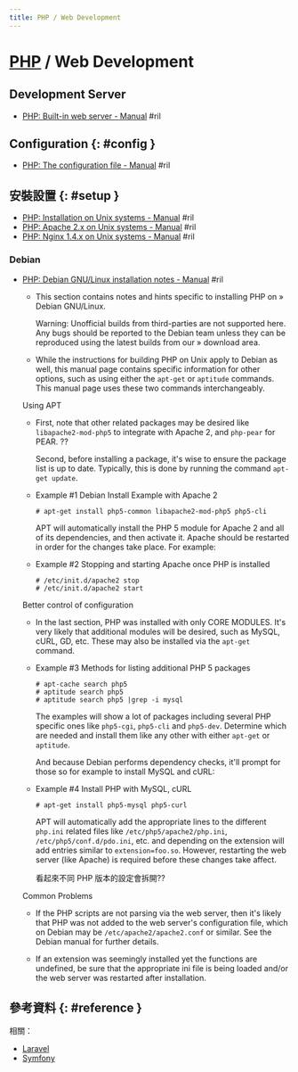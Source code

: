 ```yaml
---
title: PHP / Web Development
---
```

# [PHP](php.md) / Web Development

## Development Server

  - [PHP: Built\-in web server \- Manual](https://www.php.net/manual/en/features.commandline.webserver.php) #ril

## Configuration {: #config }

  - [PHP: The configuration file \- Manual](https://www.php.net/manual/en/configuration.file.php) #ril

## 安裝設置 {: #setup }

  - [PHP: Installation on Unix systems \- Manual](https://www.php.net/manual/en/install.unix.php) #ril
  - [PHP: Apache 2\.x on Unix systems \- Manual](https://www.php.net/manual/en/install.unix.apache2.php) #ril
  - [PHP: Nginx 1\.4\.x on Unix systems \- Manual](https://www.php.net/manual/en/install.unix.nginx.php) #ril

### Debian

  - [PHP: Debian GNU/Linux installation notes \- Manual](https://www.php.net/manual/en/install.unix.debian.php) #ril

      - This section contains notes and hints specific to installing PHP on » Debian GNU/Linux.

        Warning: Unofficial builds from third-parties are not supported here. Any bugs should be reported to the Debian team unless they can be reproduced using the latest builds from our » download area.

      - While the instructions for building PHP on Unix apply to Debian as well, this manual page contains specific information for other options, such as using either the `apt-get` or `aptitude` commands. This manual page uses these two commands interchangeably.

    Using APT

      - First, note that other related packages may be desired like `libapache2-mod-php5` to integrate with Apache 2, and `php-pear` for PEAR. ??

        Second, before installing a package, it's wise to ensure the package list is up to date. Typically, this is done by running the command `apt-get update`.

      - Example #1 Debian Install Example with Apache 2

            # apt-get install php5-common libapache2-mod-php5 php5-cli

        APT will automatically install the PHP 5 module for Apache 2 and all of its dependencies, and then activate it. Apache should be restarted in order for the changes take place. For example:

      - Example #2 Stopping and starting Apache once PHP is installed

            # /etc/init.d/apache2 stop
            # /etc/init.d/apache2 start

    Better control of configuration

      - In the last section, PHP was installed with only CORE MODULES. It's very likely that additional modules will be desired, such as MySQL, cURL, GD, etc. These may also be installed via the `apt-get` command.

      - Example #3 Methods for listing additional PHP 5 packages

            # apt-cache search php5
            # aptitude search php5
            # aptitude search php5 |grep -i mysql

        The examples will show a lot of packages including several PHP specific ones like `php5-cgi`, `php5-cli` and `php5-dev`. Determine which are needed and install them like any other with either `apt-get` or `aptitude`.

        And because Debian performs dependency checks, it'll prompt for those so for example to install MySQL and cURL:

      - Example #4 Install PHP with MySQL, cURL

            # apt-get install php5-mysql php5-curl

        APT will automatically add the appropriate lines to the different `php.ini` related files like `/etc/php5/apache2/php.ini`, `/etc/php5/conf.d/pdo.ini`, etc. and depending on the extension will add entries similar to `extension=foo.so`. However, restarting the web server (like Apache) is required before these changes take affect.

        看起來不同 PHP 版本的設定會拆開??

    Common Problems

      - If the PHP scripts are not parsing via the web server, then it's likely that PHP was not added to the web server's configuration file, which on Debian may be `/etc/apache2/apache2.conf` or similar. See the Debian manual for further details.

      - If an extension was seemingly installed yet the functions are undefined, be sure that the appropriate ini file is being loaded and/or the web server was restarted after installation.

## 參考資料 {: #reference }

相關：

  - [Laravel](laravel.md)
  - [Symfony](symfony.md)
